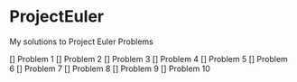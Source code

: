 ProjectEuler
============

My solutions to Project Euler Problems

[] Problem 1
[] Problem 2
[] Problem 3
[] Problem 4
[] Problem 5
[] Problem 6
[] Problem 7
[] Problem 8
[] Problem 9
[] Problem 10